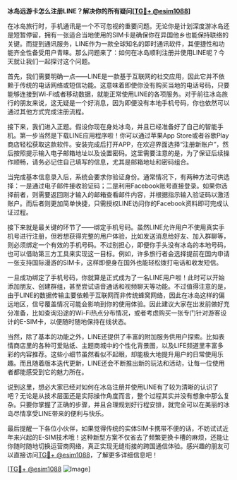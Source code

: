 **冰岛远游卡怎么注册LINE？解决你的所有疑问[[TG💪+ @esim1088](https://t.me/s/esim1088)]**

在冰岛旅行时，手机通讯是一个不可忽视的重要问题。无论你是计划深度游冰岛还是短暂停留，拥有一张适合当地使用的SIM卡是确保你在异国他乡也能保持联络的关键。而提到通讯服务，LINE作为一款全球知名的即时通讯软件，其便捷性和功能齐全性备受用户青睐。那么问题来了：如何在冰岛顺利注册并使用LINE呢？今天就让我们一起探讨这个问题。

首先，我们需要明确一点——LINE是一款基于互联网的社交应用，因此它并不依赖于传统的电话网络或短信功能。这意味着即使你没有购买当地的电话号码，只要能够连接到Wi-Fi或者移动数据，就能正常使用LINE的各项服务。对于前往冰岛旅行的朋友来说，这无疑是一个好消息，因为即便没有本地手机号码，你也依然可以通过其他方式完成注册流程。

接下来，我们进入正题。假设你现在身处冰岛，并且已经准备好了自己的智能手机。第一步当然是下载LINE应用程序啦！你可以通过苹果App Store或者谷歌Play商店轻松获取这款软件。安装完成后打开APP，在欢迎界面选择“注册新账户”，然后按照提示输入电子邮箱地址以及设置密码。这里需要注意的是，为了保证后续操作顺畅，请务必记住自己填写的信息，尤其是邮箱地址和密码组合。

当完成基本信息录入后，系统会要求你验证身份。通常情况下，有两种方法可供选择：一是通过电子邮件接收验证码；二是利用Facebook账号直接登录。如果你选择前者，则需要返回刚才输入的邮箱查看邮件内容，并根据指示输入验证码以激活账户。而后者则更加简单快捷，只需授权LINE访问你的Facebook资料即可完成认证过程。

接下来就是最关键的环节了——绑定手机号码。虽然LINE允许用户不使用真实手机号进行注册，但若想获得完整的用户体验，比如发送消息给好友、加入群聊等，则必须绑定一个有效的手机号码。不过别担心，即便你手头没有冰岛的本地号码，也可以借助第三方工具来实现这一目标。例如，许多旅行者会选择提前在国内申请一张支持国际漫游的SIM卡，这样即便身在国外也能轻松拨打电话和收发短信。

一旦成功绑定了手机号码，你就算是正式成为了一名LINE用户啦！此时可以开始添加朋友、创建群组，甚至尝试语音通话和视频聊天等功能。不过值得注意的是，由于LINE的数据传输主要依赖于互联网而非传统蜂窝网络，因此在冰岛这样的偏远地区，信号覆盖情况可能会影响到你的使用体验。因此建议大家在出发前做好充分准备，比如查询沿途的Wi-Fi热点分布情况，或者考虑购买一张专门针对游客设计的E-SIM卡，以便随时随地保持在线状态。

当然，除了基本的功能之外，LINE还提供了丰富的附加服务供用户探索。比如表情商店里的各种可爱贴纸、主题商城中的个性化背景图，以及LIFE频道里丰富多彩的内容推荐。这些小细节虽然看似不起眼，却能极大地提升用户的日常使用乐趣。而且随着版本迭代更新，LINE还会不断推出新的玩法和活动，让每一位使用者都能感受到它的魅力所在。

说到这里，想必大家已经对如何在冰岛注册并使用LINE有了较为清晰的认识了吧？无论是从技术层面还是实际操作角度而言，整个过程其实并没有想象中那么复杂。只要你掌握了正确的步骤，并且合理规划好行程安排，就完全可以在美丽的冰岛尽情享受LINE带来的便利与快乐。

最后提醒一下各位小伙伴，如果觉得传统的实体SIM卡携带不便的话，不妨试试近年来兴起的E-SIM技术哦！这种新型方案不仅省去了频繁更换卡槽的麻烦，还能让你随时随地切换运营商网络，真正实现无缝衔接的跨国通信体验。感兴趣的朋友可以直接访问[TG💪+ @esim1088](https://t.me/s/esim1088)，了解更多详细信息吧！

[[TG💪+ @esim1088](https://t.me/s/esim1088) ![Image](https://i.postimg.cc/4NQfJmqS/Snipaste-2025-05-13-00-14-12.png)]